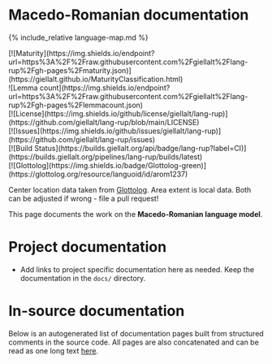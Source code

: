 # Macedo-Romanian documentation

<div class="twocolumn map" markdown="1">

{% include_relative language-map.md %}

<div class="badges" markdown="1">
[![Maturity](https://img.shields.io/endpoint?url=https%3A%2F%2Fraw.githubusercontent.com%2Fgiellalt%2Flang-rup%2Fgh-pages%2Fmaturity.json)](https://giellalt.github.io/MaturityClassification.html) <br/>
![Lemma count](https://img.shields.io/endpoint?url=https%3A%2F%2Fraw.githubusercontent.com%2Fgiellalt%2Flang-rup%2Fgh-pages%2Flemmacount.json) <br/>
[![License](https://img.shields.io/github/license/giellalt/lang-rup)](https://github.com/giellalt/lang-rup/blob/main/LICENSE) <br/>
[![Issues](https://img.shields.io/github/issues/giellalt/lang-rup)](https://github.com/giellalt/lang-rup/issues) <br/>
[![Build Status](https://builds.giellalt.org/api/badge/lang-rup?label=CI)](https://builds.giellalt.org/pipelines/lang-rup/builds/latest) <br/>
[![Glottolog](https://img.shields.io/badge/Glottolog-green)](https://glottolog.org/resource/languoid/id/arom1237)
</div>

Center location data taken from [Glottolog](https://glottolog.org/). Area extent is local data. Both can be adjusted if wrong - file a pull request!

</div>

This page documents the work on the **Macedo-Romanian language model**. 

# Project documentation

* Add links to project specific documentation here as needed. Keep the documentation in the `docs/` directory.

# In-source documentation

Below is an autogenerated list of documentation pages built from structured comments in the source code. All pages are also concatenated and can be read as one long text [here](rup.md).
